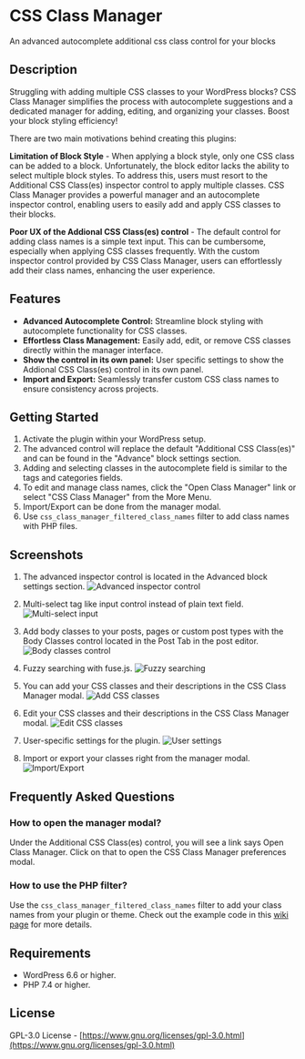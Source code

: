 # CSS Class Manager

An advanced autocomplete additional css class control for your blocks

## Description

Struggling with adding multiple CSS classes to your WordPress blocks? CSS Class Manager simplifies the process with autocomplete suggestions and a dedicated manager for adding, editing, and organizing your classes. Boost your block styling efficiency!

There are two main motivations behind creating this plugins:

**Limitation of Block Style** - When applying a block style, only one CSS class can be added to a block. Unfortunately, the block editor lacks the ability to select multiple block styles. To address this, users must resort to the Additional CSS Class(es) inspector control to apply multiple classes. CSS Class Manager provides a powerful manager and an autocomplete inspector control, enabling users to easily add and apply CSS classes to their blocks.

**Poor UX of the Addional CSS Class(es) control** - The default control for adding class names is a simple text input. This can be cumbersome, especially when applying CSS classes frequently. With the custom inspector control provided by CSS Class Manager, users can effortlessly add their class names, enhancing the user experience.

## Features

- **Advanced Autocomplete Control:** Streamline block styling with autocomplete functionality for CSS classes.
- **Effortless Class Management:** Easily add, edit, or remove CSS classes directly within the manager interface.
- **Show the control in its own panel:** User specific settings to show the Addional CSS Class(es) control in its own panel.
- **Import and Export:** Seamlessly transfer custom CSS class names to ensure consistency across projects.

## Getting Started

1. Activate the plugin within your WordPress setup.
2. The advanced control will replace the default "Additional CSS Class(es)" and can be found in the "Advance" block settings section.
3. Adding and selecting classes in the autocomplete field is similar to the tags and categories fields.
4. To edit and manage class names, click the "Open Class Manager" link or select "CSS Class Manager" from the More Menu.
5. Import/Export can be done from the manager modal.
6. Use `css_class_manager_filtered_class_names` filter to add class names with PHP files.

## Screenshots

1. The advanced inspector control is located in the Advanced block settings section.
	![Advanced inspector control](.wp-org/screenshot-1.png)

2. Multi-select tag like input control instead of plain text field.
	![Multi-select input](.wp-org/screenshot-2.png)

3. Add body classes to your posts, pages or custom post types with the Body Classes control located in the Post Tab in the post editor.
	![Body classes control](.wp-org/screenshot-3.png)

4. Fuzzy searching with fuse.js.
	![Fuzzy searching](.wp-org/screenshot-4.png)

5. You can add your CSS classes and their descriptions in the CSS Class Manager modal.
	![Add CSS classes](.wp-org/screenshot-5.png)

6. Edit your CSS classes and their descriptions in the CSS Class Manager modal.
	![Edit CSS classes](.wp-org/screenshot-6.png)

7. User-specific settings for the plugin.
	![User settings](.wp-org/screenshot-7.png)

8. Import or export your classes right from the manager modal.
	![Import/Export](.wp-org/screenshot-8.png)

## Frequently Asked Questions

### How to open the manager modal?
Under the Additional CSS Class(es) control, you will see a link says Open Class Manager. Click on that to open the CSS Class Manager preferences modal.

### How to use the PHP filter?
Use the `css_class_manager_filtered_class_names` filter to add your class names from your plugin or theme. Check out the example code in this [wiki page](https://github.com/ediamin/css-class-manager/wiki#how-to-use-the-php-filter) for more details.

## Requirements

- WordPress 6.6 or higher.
- PHP 7.4 or higher.

## License

GPL-3.0 License - [https://www.gnu.org/licenses/gpl-3.0.html](https://www.gnu.org/licenses/gpl-3.0.html)
